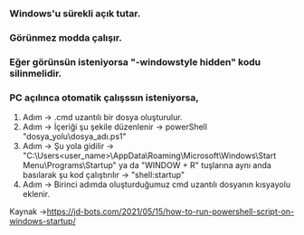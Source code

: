 ### Windows'u sürekli açık tutar.
### Görünmez modda çalışır.
### Eğer görünsün isteniyorsa "-windowstyle hidden" kodu silinmelidir.



### PC açılınca otomatik çalışssın isteniyorsa,

1. Adım -> .cmd uzantılı bir dosya oluşturulur.
2. Adım -> İçeriği şu şekile düzenlenir -> powerShell "dosya_yolu\dosya_adı.ps1"
3. Adım -> Şu yola gidilir -> "C:\Users\<user_name>\AppData\Roaming\Microsoft\Windows\Start Menu\Programs\Startup" ya da "WINDOW + R" tuşlarına aynı anda basılarak şu kod çalıştırılır -> "shell:startup"
4. Adım -> Birinci adımda oluşturduğumuz cmd uzantılı dosyanın kısyayolu eklenir.

Kaynak ->https://jd-bots.com/2021/05/15/how-to-run-powershell-script-on-windows-startup/
